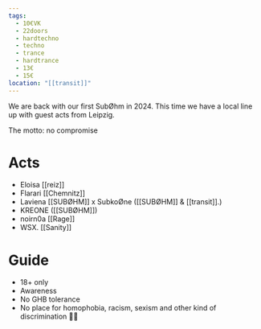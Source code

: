```yaml
---
tags:
  - 10€VK
  - 22doors
  - hardtechno
  - techno
  - trance
  - hardtrance
  - 13€
  - 15€
location: "[[transit]]"
---
```

We are back with our first SubØhm in 2024. This time we have a local line up with guest acts from Leipzig.

The motto: no compromise

# Acts
- Eloisa [[reiz]]
- Flarari [[Chemnitz]]
- Laviena [[SUBØHM]] x SubkoØne ([[SUBØHM]] & [[transit]].)
- KREONE ([[SUBØHM]])
- noirn0a [[Rage]]
- WSX. [[Sanity]]

# Guide
- 18+ only
- Awareness
- No GHB tolerance
- No place for homophobia, racism, sexism and other kind of discrimination 🏳️‍🌈